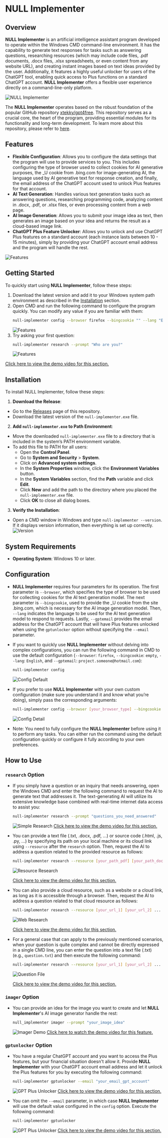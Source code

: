 # NULL Implementer
## Overview
**NULL Implementer** is an artificial intelligence assistant program developed to operate within the Windows CMD command-line environment. It has the capability to generate text responses for tasks such as answering questions, researching resources (which may include code files, .pdf documents, .docx files, .xlsx spreadsheets, or even content from any website URL), and creating instant images based on text ideas provided by the user. Additionally, it features a highly useful unlocker for users of the ChatGPT tool, enabling quick access to Plus functions on a standard ChatGPT account. **NULL Implementer** offers a flexible user experience directly on a command-line-only platform.

![NULL Implementer](https://nullcommand1.github.io/NULLCommand1/NULLImplementer-DemoResources/main.jpg)

The **NULL Implementer** operates based on the robust foundation of the popular GitHub repository [xtekky/gpt4free](https://github.com/xtekky/gpt4free). This repository serves as a crucial core, the heart of the program, providing essential modules for its functionality and long-term development. To learn more about this repository, please refer to [here](https://github.com/xtekky/gpt4free).

## Features
- **Flexible Configuration**: Allows you to configure the data settings that the program will use to provide services to you. This includes configuring the type of browser used to collect cookies for AI generative purposes, the _U cookie from .bing.com for image-generating AI, the language used by AI generative text for response creation, and finally, the email address of the ChatGPT account used to unlock Plus features for that account.
- **AI Text Generation**: Handles various text generation tasks such as answering questions, researching programming code, analyzing content in .docx, .pdf, or .xlsx files, or even processing content from a web page.
- **AI Image Generation**: Allows you to submit your image idea as text, then generates an image based on your idea and returns the result as a cloud-based image link.
- **ChatGPT Plus Feature Unlocker**: Allows you to unlock and use ChatGPT Plus features on a standard account (each instance lasts between 10 - 15 minutes), simply by providing your ChatGPT account email address and the program will handle the rest.

![Features](https://nullcommand1.github.io/NULLCommand1/NULLImplementer-DemoResources/features.png)

## Getting Started
To quickly start using **NULL Implementer**, follow these steps:

1. Download the latest version and add it to your Windows system path environment as described in the [Installation](#installation) section.
2. Open CMD and run the following command to configure the program quickly. You can modify any value if you are familiar with them:
    ```bash
    null-implementer config --browser firefox --bingcookie "" --lang "English"
    ```
    ![Features](https://nullcommand1.github.io/NULLCommand1/NULLImplementer-DemoResources/demo_1_getting_started.png)
3. Try asking your first question:
    ```bash
    null-implementer research --prompt "Who are you?"
    ```
    ![Features](https://nullcommand1.github.io/NULLCommand1/NULLImplementer-DemoResources/demo_2_getting_started.png)

[Click here to view the demo video for this section.](https://nullcommand1.github.io/NULLCommand1/NULLImplementer-DemoResources/demo_1_getting_started.mp4)

## Installation
To install NULL Implementer, follow these steps:
1. **Download the Release**:
- Go to the [Releases](https://github.com/NULLCommand1/NULLImplementer/releases) page of this repository.
- Download the latest version of the `null-implementer.exe` file.
2. **Add `null-implementer.exe` to Path Environment**:
- Move the downloaded `null-implementer.exe` file to a directory that is included in the system’s PATH environment variable.
- To add this file to PATH for all users:
    - Open the **Control Panel**.
    - Go to **System and Security** > **System**.
    - Click on **Advanced system settings**.
    - In the **System Properties** window, click the **Environment Variables** button.
    - In the **System Variables** section, find the **Path** variable and click **Edit**.
    - Click **New** and add the path to the directory where you placed the `null-implementer.exe` file.
    - Click **OK** to close all dialog boxes.
3. **Verify the Installation**:
- Open a CMD window in Windows and type `null-implementer --version`. If it displays version information, then everything is set up correctly.
![Version](https://nullcommand1.github.io/NULLCommand1/NULLImplementer-DemoResources/version.png)

## System Requirements
- **Operating System**: Windows 10 or later.

## Configuration
- **NULL Implementer** requires four parameters for its operation. The first parameter is `--browser`, which specifies the type of browser to be used for collecting cookies for the AI text generation model. The next parameter is `--bingcookie`, used to provide the _U cookie from the site .bing.com, which is necessary for the AI image generation model. Then, `--lang` indicates the language to be used for the AI text generation model to respond to requests. Lastly, `--gptemail` provides the email address for the ChatGPT account that will have Plus features unlocked when using the `gptunlocker` option without specifying the `--email` parameter.

- If you want to quickly use **NULL Implementer** without delving into complex configurations, you can run the following command in CMD to use the default configuration (`--browser`: `firefox`, `--bingcookie`: `empty`, `--lang`: `English`, and `--gptemail`: `project.someone@hotmail.com`):
    ```bash
    null-implementer config
    ```
    ![Config Default](https://nullcommand1.github.io/NULLCommand1/NULLImplementer-DemoResources/config_default.png)

- If you prefer to use **NULL Implementer** with your own custom configuration (make sure you understand it and know what you’re doing), simply pass the corresponding arguments:
    ```bash
    null-implementer config --browser [your_browser_type] --bingcookie [your_bing_cookie] --lang [your_language] --gptemail [your_email_gpt_account]
    ```
    ![Config Detail](https://nullcommand1.github.io/NULLCommand1/NULLImplementer-DemoResources/config_detail.png)
- Note: You need to fully configure the **NULL Implementer** before using it to perform any tasks. You can either run the command using the default configuration quickly or configure it fully according to your own preferences.

## How to Use

### `research` Option
- If you simply have a question or an inquiry that needs answering, open the Windows CMD and enter the following command to request the AI to generate text that addresses it. The text-generating AI will utilize its extensive knowledge base combined with real-time internet data access to assist you:
    ```bash
    null-implementer research --prompt "questions_you_need_answered"
    ```
    ![Simple Research](https://nullcommand1.github.io/NULLCommand1/NULLImplementer-DemoResources/simple_research_1.png)
[Click here to view the demo video for this section.](https://nullcommand1.github.io/NULLCommand1/NULLImplementer-DemoResources/simple_research_1.mp4)

- You can provide a text file (.txt, .docx, .pdf, ...) or source code (.html, .js, .py, ...) by specifying its path on your local machine or its cloud link using `--resource` after the `research` option. Then, request the AI to address a question related to the provided resource as follows:
    ```bash
    null-implementer research --resource [your_path_pdf] [your_path_docx] ... --prompt "questions_you_need_answered"
    ```
    ![Resource Research](https://nullcommand1.github.io/NULLCommand1/NULLImplementer-DemoResources/resource_research_1.png)

    [Click here to view the demo video for this section.](https://nullcommand1.github.io/NULLCommand1/NULLImplementer-DemoResources/resource_research_1.mp4)

- You can also provide a cloud resource, such as a website or a cloud link, as long as it is accessible through a browser. Then, request the AI to address a question related to that cloud resource as follows:
    ```bash
    null-implementer research --resource [your_url_1] [your_url_2] ... --prompt "questions_you_need_answered"
    ```
    ![Web Research](https://nullcommand1.github.io/NULLCommand1/NULLImplementer-DemoResources/web_research_1.png)

    [Click here to view the demo video for this section.](https://nullcommand1.github.io/NULLCommand1/NULLImplementer-DemoResources/web_research_1.mp4)

- For a general case that can apply to the previously mentioned scenarios, when your question is quite complex and cannot be directly expressed in a single CMD line, you can enter the question into a text file (.txt) (e.g., `question.txt`) and then execute the following command:
    ```bash
    null-implementer research --resource [your_url_1] [your_url_2] ... --prompt "your_path_question_txt"
    ```
    ![Question File](https://nullcommand1.github.io/NULLCommand1/NULLImplementer-DemoResources/question_file_1.png)

    [Click here to view the demo video for this section.](https://nullcommand1.github.io/NULLCommand1/NULLImplementer-DemoResources/question_file_1.mp4)
### `imager` Option
- You can provide an idea for the image you want to create and let **NULL Implementer**'s AI image generator handle the rest:
    ```bash
    null_implementer imager --prompt "your_image_idea"
    ```
    ![Imager Demo](https://nullcommand1.github.io/NULLCommand1/NULLImplementer-DemoResources/imager_demo.png)
    [Click here to watch the demo video for this feature.](https://nullcommand1.github.io/NULLCommand1/NULLImplementer-DemoResources/imager_demo.mp4)
### `gptunlocker` Option

- You have a regular ChatGPT account and you want to access the Plus features, but your financial situation doesn't allow it. Provide **NULL Implementer** with your ChatGPT account email address and let it unlock the Plus features for you by executing the following command:
    ```bash
    null-implementer gptunlocker --email "your_email_gpt_account"
    ```
    ![GPT Plus Unlocker](https://nullcommand1.github.io/NULLCommand1/NULLImplementer-DemoResources/gptunlocker_demo.png)
    [Click here to view the demo video for this section.](https://nullcommand1.github.io/NULLCommand1/NULLImplementer-DemoResources/gptunlocker_demo.mp4)

- You can omit the `--email` parameter, in which case **NULL Implementer** will use the default value configured in the `config` option. Execute the following command:
    ```bash
    null-implementer gptunlocker 
    ```
    ![GPT Plus Unlocker](https://nullcommand1.github.io/NULLCommand1/NULLImplementer-DemoResources/gptunlocker_demo_1.png)
    [Click here to view the demo video for this section.](https://nullcommand1.github.io/NULLCommand1/NULLImplementer-DemoResources/gptunlocker_demo_1.mp4)